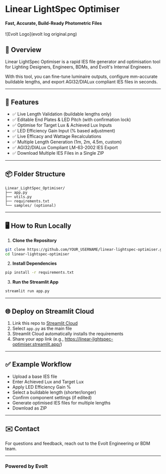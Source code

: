 # Linear LightSpec Optimiser
#### Fast, Accurate, Build-Ready Photometric Files

![Evolt Logo](evolt log original.png)

## 🚀 Overview
Linear LightSpec Optimiser is a rapid IES file generator and optimisation tool for Lighting Designers, Engineers, BDMs, and Evolt's Internal Engineers.

With this tool, you can fine-tune luminaire outputs, configure mm-accurate buildable lengths, and export AGI32/DIALux compliant IES files in seconds.

---

## 🔧 Features
- ✅ Live Length Validation (buildable lengths only)
- ✅ Editable End Plates & LED Pitch (with confirmation lock)
- ✅ Optimise for Target Lux & Achieved Lux Inputs
- ✅ LED Efficiency Gain Input (% based adjustment)
- ✅ Live Efficacy and Wattage Recalculations
- ✅ Multiple Length Generation (1m, 2m, 4.5m, custom)
- ✅ AGI32/DIALux Compliant LM-63-2002 IES Export
- ✅ Download Multiple IES Files in a Single ZIP

---

## 📦 Folder Structure
```
Linear_LightSpec_Optimiser/
├── app.py
├── utils.py
├── requirements.txt
└── samples/ (optional)
```

---

## 🖥️ How to Run Locally
1. **Clone the Repository**
```bash
git clone https://github.com/YOUR_USERNAME/linear-lightspec-optimiser.git
cd linear-lightspec-optimiser
```

2. **Install Dependencies**
```bash
pip install -r requirements.txt
```

3. **Run the Streamlit App**
```bash
streamlit run app.py
```

---

## 🌐 Deploy on Streamlit Cloud
1. Link this repo to [Streamlit Cloud](https://streamlit.io/cloud)
2. Select `app.py` as the main file
3. Streamlit Cloud automatically installs the requirements
4. Share your app link (e.g., https://linear-lightspec-optimiser.streamlit.app/)

---

## ✅ Example Workflow
- Upload a base IES file
- Enter Achieved Lux and Target Lux
- Apply LED Efficiency Gain %
- Select a buildable length (shorter/longer)
- Confirm component settings (if edited)
- Generate optimised IES files for multiple lengths
- Download as ZIP

---

## ✉️ Contact
For questions and feedback, reach out to the Evolt Engineering or BDM team.

---

### Powered by Evolt

